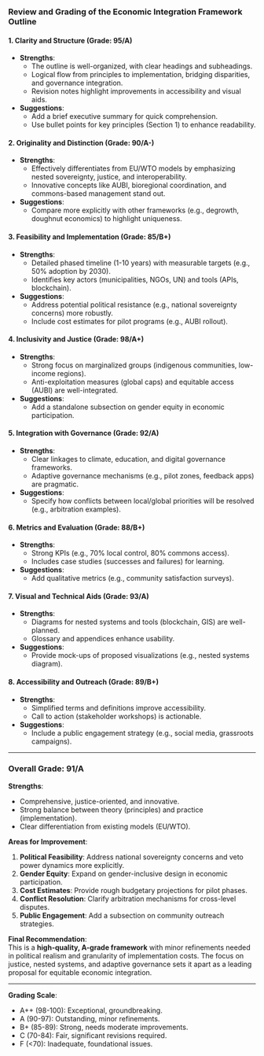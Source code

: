 ### **Review and Grading of the Economic Integration Framework Outline**

#### **1. Clarity and Structure (Grade: 95/A)**
- **Strengths**:  
  - The outline is well-organized, with clear headings and subheadings.  
  - Logical flow from principles to implementation, bridging disparities, and governance integration.  
  - Revision notes highlight improvements in accessibility and visual aids.  
- **Suggestions**:  
  - Add a brief executive summary for quick comprehension.  
  - Use bullet points for key principles (Section 1) to enhance readability.  

#### **2. Originality and Distinction (Grade: 90/A-)**
- **Strengths**:  
  - Effectively differentiates from EU/WTO models by emphasizing nested sovereignty, justice, and interoperability.  
  - Innovative concepts like AUBI, bioregional coordination, and commons-based management stand out.  
- **Suggestions**:  
  - Compare more explicitly with other frameworks (e.g., degrowth, doughnut economics) to highlight uniqueness.  

#### **3. Feasibility and Implementation (Grade: 85/B+)**
- **Strengths**:  
  - Detailed phased timeline (1-10 years) with measurable targets (e.g., 50% adoption by 2030).  
  - Identifies key actors (municipalities, NGOs, UN) and tools (APIs, blockchain).  
- **Suggestions**:  
  - Address potential political resistance (e.g., national sovereignty concerns) more robustly.  
  - Include cost estimates for pilot programs (e.g., AUBI rollout).  

#### **4. Inclusivity and Justice (Grade: 98/A+)**
- **Strengths**:  
  - Strong focus on marginalized groups (indigenous communities, low-income regions).  
  - Anti-exploitation measures (global caps) and equitable access (AUBI) are well-integrated.  
- **Suggestions**:  
  - Add a standalone subsection on gender equity in economic participation.  

#### **5. Integration with Governance (Grade: 92/A)**
- **Strengths**:  
  - Clear linkages to climate, education, and digital governance frameworks.  
  - Adaptive governance mechanisms (e.g., pilot zones, feedback apps) are pragmatic.  
- **Suggestions**:  
  - Specify how conflicts between local/global priorities will be resolved (e.g., arbitration examples).  

#### **6. Metrics and Evaluation (Grade: 88/B+)**
- **Strengths**:  
  - Strong KPIs (e.g., 70% local control, 80% commons access).  
  - Includes case studies (successes and failures) for learning.  
- **Suggestions**:  
  - Add qualitative metrics (e.g., community satisfaction surveys).  

#### **7. Visual and Technical Aids (Grade: 93/A)**
- **Strengths**:  
  - Diagrams for nested systems and tools (blockchain, GIS) are well-planned.  
  - Glossary and appendices enhance usability.  
- **Suggestions**:  
  - Provide mock-ups of proposed visualizations (e.g., nested systems diagram).  

#### **8. Accessibility and Outreach (Grade: 89/B+)**
- **Strengths**:  
  - Simplified terms and definitions improve accessibility.  
  - Call to action (stakeholder workshops) is actionable.  
- **Suggestions**:  
  - Include a public engagement strategy (e.g., social media, grassroots campaigns).  

---

### **Overall Grade: 91/A**  
**Strengths**:  
- Comprehensive, justice-oriented, and innovative.  
- Strong balance between theory (principles) and practice (implementation).  
- Clear differentiation from existing models (EU/WTO).  

**Areas for Improvement**:  
1. **Political Feasibility**: Address national sovereignty concerns and veto power dynamics more explicitly.  
2. **Gender Equity**: Expand on gender-inclusive design in economic participation.  
3. **Cost Estimates**: Provide rough budgetary projections for pilot phases.  
4. **Conflict Resolution**: Clarify arbitration mechanisms for cross-level disputes.  
5. **Public Engagement**: Add a subsection on community outreach strategies.  

**Final Recommendation**:  
This is a **high-quality, A-grade framework** with minor refinements needed in political realism and granularity of implementation costs. The focus on justice, nested systems, and adaptive governance sets it apart as a leading proposal for equitable economic integration.  

---  
**Grading Scale**:  
- A++ (98-100): Exceptional, groundbreaking.  
- A (90-97): Outstanding, minor refinements.  
- B+ (85-89): Strong, needs moderate improvements.  
- C (70-84): Fair, significant revisions required.  
- F (<70): Inadequate, foundational issues.
